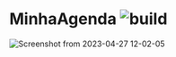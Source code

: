 # MinhaAgenda    ![build](https://github.com/raulandre/MinhaAgenda/actions/workflows/android.yml/badge.svg)     
![Screenshot from 2023-04-27 12-02-05](https://user-images.githubusercontent.com/77290622/234904406-d147b140-a0fd-4bd6-84f1-eb091a589a75.png)
